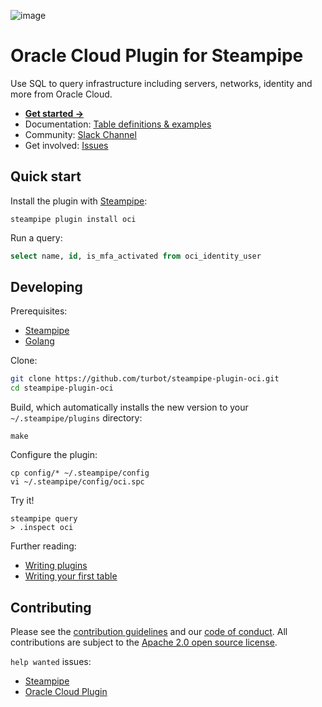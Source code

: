 ![image](https://hub.steampipe.io/images/plugins/turbot/oci-social-graphic.png)

# Oracle Cloud Plugin for Steampipe

Use SQL to query infrastructure including servers, networks, identity and more from Oracle Cloud. 

* **[Get started →](https://hub.steampipe.io/plugins/turbot/oci)**
* Documentation: [Table definitions & examples](https://hub.steampipe.io/plugins/turbot/oci/tables)
* Community: [Slack Channel](https://steampipe.io/community/join)
* Get involved: [Issues](https://github.com/turbot/steampipe-plugin-oci/issues)

## Quick start

Install the plugin with [Steampipe](https://steampipe.io):
```shell
steampipe plugin install oci
```

Run a query:
```sql
select name, id, is_mfa_activated from oci_identity_user
```

## Developing

Prerequisites:
- [Steampipe](https://steampipe.io/downloads)
- [Golang](https://golang.org/doc/install)

Clone:

```sh
git clone https://github.com/turbot/steampipe-plugin-oci.git
cd steampipe-plugin-oci
```

Build, which automatically installs the new version to your `~/.steampipe/plugins` directory:
```
make
```

Configure the plugin:
```
cp config/* ~/.steampipe/config
vi ~/.steampipe/config/oci.spc
```

Try it!
```
steampipe query
> .inspect oci
```

Further reading:
* [Writing plugins](https://steampipe.io/docs/develop/writing-plugins)
* [Writing your first table](https://steampipe.io/docs/develop/writing-your-first-table)

## Contributing

Please see the [contribution guidelines](https://github.com/turbot/steampipe/blob/main/CONTRIBUTING.md) and our [code of conduct](https://github.com/turbot/steampipe/blob/main/CODE_OF_CONDUCT.md). All contributions are subject to the [Apache 2.0 open source license](https://github.com/turbot/steampipe-plugin-oci/blob/main/LICENSE).

`help wanted` issues:
- [Steampipe](https://github.com/turbot/steampipe/labels/help%20wanted)
- [Oracle Cloud Plugin](https://github.com/turbot/steampipe-plugin-oci/labels/help%20wanted)
